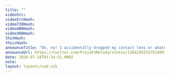 ```yaml
---
title: ""
videoSrc: 
videoSrcHash: 
video720Hash: 
video480Hash: 
video360Hash: 
thinHash: 
thiccHash: 
announceTitle: "Oh, no! I accidentally dropped my contact lens or whatever. Wanna help me find it? watch me bend over repeatedly at:"
announceUrl: https://twitter.com/ProjektMelody/status/1284295535751499776
date: 2020-07-18T01:14:51.000Z
note: 
layout: layouts/vod.njk
---
```

